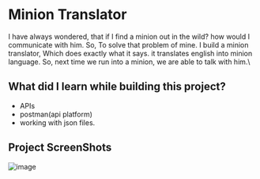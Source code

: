 # Minion Translator
 I have always wondered, that if I find a minion out in the wild? how would I communicate with him. So, To solve that problem of mine. I build a minion translator, Which does exactly what it says. it translates english into minion language. So, next time we run into a minion, we are able to talk with him.\
 ## What did I learn while building this project?
 - APIs
 - postman(api platform)
 - working with json files.
 ## Project ScreenShots
 ![image](https://user-images.githubusercontent.com/50615534/190275296-5ce8d64b-33fa-4338-8d06-85950a0a9382.png)
